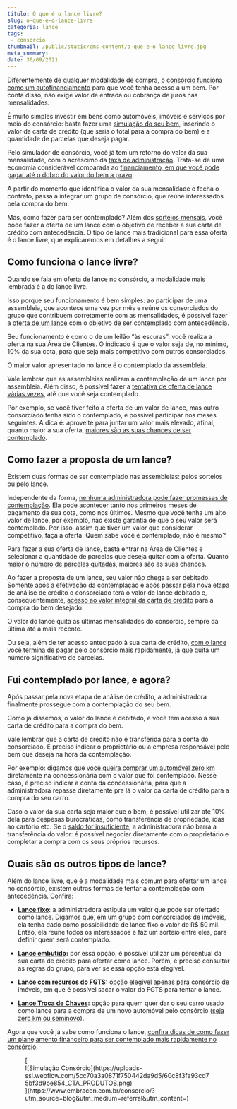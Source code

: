 ```yaml
---
titulo: O que é o lance livre?
slug: o-que-e-o-lance-livre
categoria: lance
tags:
 - consorcio
thumbnail: /public/static/cms-content/o-que-e-o-lance-livre.jpg
meta_summary: 
date: 30/09/2021
---
```

Diferentemente de qualquer modalidade de compra, o [consórcio funciona como um autofinanciamento](https://www.embracon.com.br/blog/autofinanciamento-o-que-e-e-como-um-consorcio-pode-ajuda-lo) para que você tenha acesso a um bem. Por conta disso, não exige valor de entrada ou cobrança de juros nas mensalidades.

É muito simples investir em bens como automóveis, imóveis e serviços por meio do consórcio: basta fazer uma [simulação do seu bem](https://www.embracon.com.br/blog/simulacao-de-consorcio), inserindo o valor da carta de crédito (que seria o total para a compra do bem) e a quantidade de parcelas que deseja pagar.

Pelo simulador de consórcio, você já tem um retorno do valor da sua mensalidade, com o acréscimo da [taxa de administração](https://www.embracon.com.br/blog/como-funciona-a-taxa-de-administracao-de-um-consorcio). Trata-se de uma economia considerável comparada ao [financiamento, em que você pode pagar até o dobro do valor do bem a prazo](https://www.embracon.com.br/blog/entenda-quais-sao-as-6-maiores-desvantagens-do-financiamento).

A partir do momento que identifica o valor da sua mensalidade e fecha o contrato, passa a integrar um grupo de consórcio, que reúne interessados pela compra do bem.

Mas, como fazer para ser contemplado? Além dos [sorteios mensais](https://www.embracon.com.br/conhecaoconsorcio/como-sao-realizados-os-sorteios-nas-assembleias), você pode fazer a oferta de um lance com o objetivo de receber a sua carta de crédito com antecedência. O tipo de lance mais tradicional para essa oferta é o lance livre, que explicaremos em detalhes a seguir.

Como funciona o lance livre? 
-----------------------------

Quando se fala em oferta de lance no consórcio, a modalidade mais lembrada é a do lance livre.

Isso porque seu funcionamento é bem simples: ao participar de uma assembleia, que acontece uma vez por mês e reúne os consorciados do grupo que contribuem corretamente com as mensalidades, é possível fazer a [oferta de um lance](https://www.embracon.com.br/blog/como-funcionam-os-tipos-de-lances-no-consorcio) com o objetivo de ser contemplado com antecedência.

Seu funcionamento é como o de um leilão “às escuras”: você realiza a oferta na sua Área de Clientes. O indicado é que o valor seja de, no mínimo, 10% da sua cota, para que seja mais competitivo com outros consorciados.

O maior valor apresentado no lance é o contemplado da assembleia.

Vale lembrar que as assembleias realizam a contemplação de um lance por assembleia. Além disso, é possível fazer a [tentativa de oferta de lance várias vezes](https://www.embracon.com.br/blog/saiba-como-definir-o-valor-de-lance-para-ser-contemplado-mais-rapido), até que você seja contemplado.

Por exemplo, se você tiver feito a oferta de um valor de lance, mas outro consorciado tenha sido o contemplado, é possível participar nos meses seguintes. A dica é: aproveite para juntar um valor mais elevado, afinal, quanto maior a sua oferta, [maiores são as suas chances de ser contemplado](https://www.embracon.com.br/blog/como-ser-contemplado-mais-rapido-no-consorcio).

Como fazer a proposta de um lance? 
-----------------------------------

Existem duas formas de ser contemplado nas assembleias: pelos sorteios ou pelo lance.

Independente da forma, [nenhuma administradora pode fazer promessas de contemplação](https://www.embracon.com.br/blog/nao-existe-promessa-de-contemplacao-em-consorcio). Ela pode acontecer tanto nos primeiros meses de pagamento da sua cota, como nos últimos. Mesmo que você tenha um alto valor de lance, por exemplo, não existe garantia de que o seu valor será contemplado. Por isso, assim que tiver um valor que considerar competitivo, faça a oferta. Quem sabe você é contemplado, não é mesmo?

Para fazer a sua oferta de lance, basta entrar na Área de Clientes e selecionar a quantidade de parcelas que deseja quitar com a oferta. Quanto [maior o número de parcelas quitadas](https://www.embracon.com.br/blog/qual-o-valor-ideal-da-parcela-mensal-de-um-consorcio), maiores são as suas chances.

Ao fazer a proposta de um lance, seu valor não chega a ser debitado. Somente após a efetivação da contemplação e após passar pela nova etapa de análise de crédito o consorciado terá o valor de lance debitado e, consequentemente, [acesso ao valor integral da carta de crédito](https://www.embracon.com.br/blog/tudo-o-que-voce-precisa-saber-sobre-a-carta-de-credito-de-consorcios) para a compra do bem desejado.

O valor do lance quita as últimas mensalidades do consórcio, sempre da última até a mais recente.

Ou seja, além de ter acesso antecipado à sua carta de crédito, [com o lance você termina de pagar pelo consórcio mais rapidamente](https://www.embracon.com.br/blog/antecipar-parcelas-do-consorcio-vale-a-pena), já que quita um número significativo de parcelas.

Fui contemplado por lance, e agora? 
------------------------------------

Após passar pela nova etapa de análise de crédito, a administradora finalmente prossegue com a contemplação do seu bem.

Como já dissemos, o valor do lance é debitado, e você tem acesso à sua carta de crédito para a compra do bem.

Vale lembrar que a carta de crédito não é transferida para a conta do consorciado. É preciso indicar o proprietário ou a empresa responsável pelo bem que deseja na hora da contemplação.

Por exemplo: digamos que [você queira comprar um automóvel zero km](https://www.embracon.com.br/blog/guia-completo-para-a-compra-do-primeiro-carro) diretamente na concessionária com o valor que foi contemplado. Nesse caso, é preciso indicar a conta da concessionária, para que a administradora repasse diretamente pra lá o valor da carta de crédito para a compra do seu carro.

Caso o valor da sua carta seja maior que o bem, é possível utilizar até 10% dela para despesas burocráticas, como transferência de propriedade, idas ao cartório etc. Se o [saldo for insuficiente](https://www.embracon.com.br/blog/e-possivel-comprar-um-bem-maior-do-que-minha-carta-de-credito-a-embracon-responde), a administradora não barra a transferência do valor: é possível negociar diretamente com o proprietário e completar a compra com os seus próprios recursos.

Quais são os outros tipos de lance? 
------------------------------------

Além do lance livre, que é a modalidade mais comum para ofertar um lance no consórcio, existem outras formas de tentar a contemplação com antecedência. Confira:

- [**Lance fixo**](https://www.embracon.com.br/blog/o-que-e-um-lance-fixo-no-consorcio): a administradora estipula um valor que pode ser ofertado como lance. Digamos que, em um grupo com consorciados de imóveis, ela tenha dado como possibilidade de lance fixo o valor de R$ 50 mil. Então, ela reúne todos os interessados e faz um sorteio entre eles, para definir quem será contemplado.
- [**Lance embutido**](https://www.embracon.com.br/blog/lance-embutido-entenda-o-que-e-como-funciona-e-como-fazer)**:** por essa opção, é possível utilizar um percentual da sua carta de crédito para ofertar como lance. Porém, é preciso consultar as regras do grupo, para ver se essa opção está elegível.
- [**Lance com recursos do FGTS**](https://www.embracon.com.br/blog/5-passos-para-voce-usar-o-fgts-no-consorcio-imobiliario)**:** opção elegível apenas para consórcio de imóveis, em que é possível sacar o valor do FGTS para tentar o lance.

- [**Lance Troca de Chaves**](https://www.embracon.com.br/conhecaoconsorcio/o-que-e-o-lance-troca-de-chaves)**:** opção para quem quer dar o seu carro usado como lance para a compra de um novo automóvel pelo consórcio ([seja zero km ou seminovo](https://www.embracon.com.br/blog/carro-zero-ou-seminovo)).

Agora que você já sabe como funciona o lance, [confira dicas de como fazer um planejamento financeiro para ser contemplado mais rapidamente no consórcio](https://www.embracon.com.br/blog/planejamento-financeiro-um-guia-para-as-financas-nao-sairem-de-controle).

<figure class="w-richtext-figure-type-image w-richtext-align-center">[<div>![Simulação Consórcio](https://uploads-ssl.webflow.com/5cc70a3a0871f750442da9d5/60c8f3fa93cd75bf3d9be854_CTA_PRODUTOS.png)</div>](https://www.embracon.com.br/consorcio/?utm_source=blog&utm_medium=referral&utm_content=)</figure>
